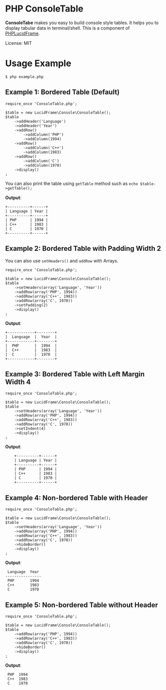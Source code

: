 # PHP ConsoleTable

**ConsoleTabe** makes you easy to build console style tables. It helps you to display tabular data in terminal/shell. This is a component of [PHPLucidFrame](https://github.com/phplucidframe/phplucidframe).

License: MIT

# Usage Example

    $ php example.php

## Example 1: Bordered Table (Default)

    require_once 'ConsoleTable.php';

    $table = new LucidFrame\Console\ConsoleTable();
    $table
        ->addHeader('Language')
        ->addHeader('Year')
        ->addRow()
            ->addColumn('PHP')
            ->addColumn(1994)
        ->addRow()
            ->addColumn('C++')
            ->addColumn(1983)
        ->addRow()
            ->addColumn('C')
            ->addColumn(1970)
        ->display()
    ;

You can also print the table using `getTable` method such as `echo $table->getTable();`

**Output**:

    +----------+------+
    | Language | Year |
    +----------+------+
    | PHP      | 1994 |
    | C++      | 1983 |
    | C        | 1970 |
    +----------+------+

## Example 2: Bordered Table with Padding Width 2

You can also use `setHeaders()` and `addRow` with Arrays.

    require_once 'ConsoleTable.php';

    $table = new LucidFrame\Console\ConsoleTable();
    $table
        ->setHeaders(array('Language', 'Year'))
        ->addRow(array('PHP', 1994))
        ->addRow(array('C++', 1983))
        ->addRow(array('C', 1970))
        ->setPadding(2)
        ->display()
    ;

**Output**:

    +------------+--------+
    |  Language  |  Year  |
    +------------+--------+
    |  PHP       |  1994  |
    |  C++       |  1983  |
    |  C         |  1970  |
    +------------+--------+

## Example 3: Bordered Table with Left Margin Width 4

    require_once 'ConsoleTable.php';

    $table = new LucidFrame\Console\ConsoleTable();
    $table
        ->setHeaders(array('Language', 'Year'))
        ->addRow(array('PHP', 1994))
        ->addRow(array('C++', 1983))
        ->addRow(array('C', 1970))
        ->setIndent(4)
        ->display()
    ;

**Output**:

        +----------+------+
        | Language | Year |
        +----------+------+
        | PHP      | 1994 |
        | C++      | 1983 |
        | C        | 1970 |
        +----------+------+

## Example 4: Non-bordered Table with Header

    require_once 'ConsoleTable.php';

    $table = new LucidFrame\Console\ConsoleTable();
    $table
        ->setHeaders(array('Language', 'Year'))
        ->addRow(array('PHP', 1994))
        ->addRow(array('C++', 1983))
        ->addRow(array('C', 1970))
        ->hideBorder()
        ->display()
    ;

**Output**:

     Language  Year
    ----------------
     PHP       1994
     C++       1983
     C         1970

## Example 5: Non-bordered Table without Header

    require_once 'ConsoleTable.php';

    $table = new LucidFrame\Console\ConsoleTable();
    $table
        ->addRow(array('PHP', 1994))
        ->addRow(array('C++', 1983))
        ->addRow(array('C', 1970))
        ->hideBorder()
        ->display()
    ;

**Output**:

     PHP  1994
     C++  1983
     C    1970
